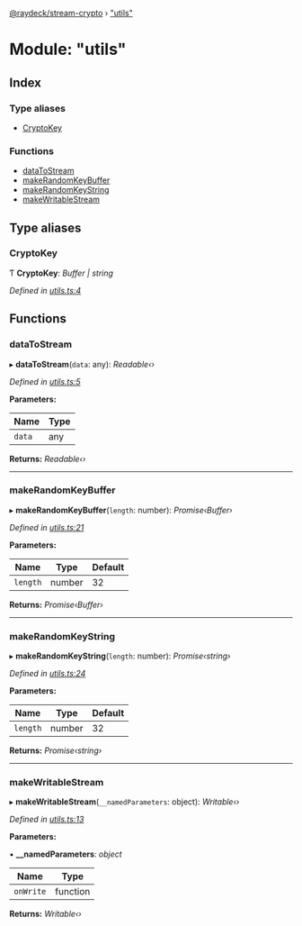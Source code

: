 [@raydeck/stream-crypto](../globals.md) › ["utils"](_utils_.md)

# Module: "utils"

## Index

### Type aliases

* [CryptoKey](_utils_.md#cryptokey)

### Functions

* [dataToStream](_utils_.md#datatostream)
* [makeRandomKeyBuffer](_utils_.md#makerandomkeybuffer)
* [makeRandomKeyString](_utils_.md#makerandomkeystring)
* [makeWritableStream](_utils_.md#makewritablestream)

## Type aliases

###  CryptoKey

Ƭ **CryptoKey**: *Buffer | string*

*Defined in [utils.ts:4](https://github.com/rhdeck/stream-crypto/blob/73e7542/src/utils.ts#L4)*

## Functions

###  dataToStream

▸ **dataToStream**(`data`: any): *Readable‹›*

*Defined in [utils.ts:5](https://github.com/rhdeck/stream-crypto/blob/73e7542/src/utils.ts#L5)*

**Parameters:**

Name | Type |
------ | ------ |
`data` | any |

**Returns:** *Readable‹›*

___

###  makeRandomKeyBuffer

▸ **makeRandomKeyBuffer**(`length`: number): *Promise‹Buffer›*

*Defined in [utils.ts:21](https://github.com/rhdeck/stream-crypto/blob/73e7542/src/utils.ts#L21)*

**Parameters:**

Name | Type | Default |
------ | ------ | ------ |
`length` | number | 32 |

**Returns:** *Promise‹Buffer›*

___

###  makeRandomKeyString

▸ **makeRandomKeyString**(`length`: number): *Promise‹string›*

*Defined in [utils.ts:24](https://github.com/rhdeck/stream-crypto/blob/73e7542/src/utils.ts#L24)*

**Parameters:**

Name | Type | Default |
------ | ------ | ------ |
`length` | number | 32 |

**Returns:** *Promise‹string›*

___

###  makeWritableStream

▸ **makeWritableStream**(`__namedParameters`: object): *Writable‹›*

*Defined in [utils.ts:13](https://github.com/rhdeck/stream-crypto/blob/73e7542/src/utils.ts#L13)*

**Parameters:**

▪ **__namedParameters**: *object*

Name | Type |
------ | ------ |
`onWrite` | function |

**Returns:** *Writable‹›*
